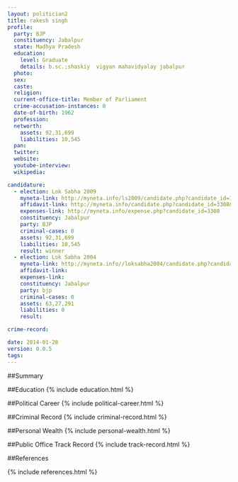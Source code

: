 ```yaml
---
layout: politician2
title: rakesh singh
profile: 
  party: BJP
  constituency: Jabalpur
  state: Madhya Pradesh
  education: 
    level: Graduate
    details: b.sc.;shaskiy  vigyan mahavidyalay jabalpur
  photo: 
  sex: 
  caste: 
  religion: 
  current-office-title: Member of Parliament
  crime-accusation-instances: 0
  date-of-birth: 1962
  profession: 
  networth: 
    assets: 92,31,699
    liabilities: 10,545
  pan: 
  twitter: 
  website: 
  youtube-interview: 
  wikipedia: 

candidature: 
  - election: Lok Sabha 2009
    myneta-link: http://myneta.info/ls2009/candidate.php?candidate_id=3308
    affidavit-link: http://myneta.info/candidate.php?candidate_id=3308&scan=original
    expenses-link: http://myneta.info/expense.php?candidate_id=3308
    constituency: Jabalpur 
    party: BJP
    criminal-cases: 0
    assets: 92,31,699
    liabilities: 10,545
    result: winner 
  - election: Lok Sabha 2004
    myneta-link: http://myneta.info//loksabha2004/candidate.php?candidate_id=2118
    affidavit-link: 
    expenses-link: 
    constituency: Jabalpur 
    party: bjp
    criminal-cases: 0
    assets: 63,27,291
    liabilities: 0
    result:  

crime-record: 

date: 2014-01-28
version: 0.0.5
tags: 
---
```

##Summary


##Education
{% include education.html %}


##Political Career
{% include political-career.html %}


##Criminal Record
{% include criminal-record.html %}


##Personal Wealth
{% include personal-wealth.html %}


##Public Office Track Record
{% include track-record.html %}


##References


{% include references.html %}